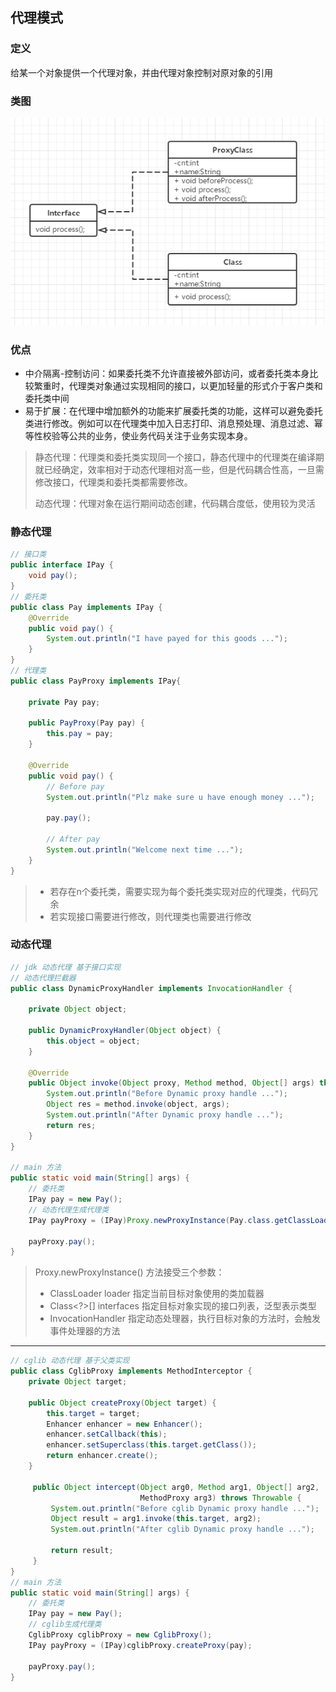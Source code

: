 ## 代理模式

### 定义

给某一个对象提供一个代理对象，并由代理对象控制对原对象的引用

### 类图

![代理模式类图](../pic/代理模式类图.PNG)

### 优点

+ 中介隔离-控制访问：如果委托类不允许直接被外部访问，或者委托类本身比较繁重时，代理类对象通过实现相同的接口，以更加轻量的形式介于客户类和委托类中间
+ 易于扩展：在代理中增加额外的功能来扩展委托类的功能，这样可以避免委托类进行修改。例如可以在代理类中加入日志打印、消息预处理、消息过滤、幂等性校验等公共的业务，使业务代码关注于业务实现本身。

> 静态代理：代理类和委托类实现同一个接口，静态代理中的代理类在编译期就已经确定，效率相对于动态代理相对高一些，但是代码耦合性高，一旦需修改接口，代理类和委托类都需要修改。
>
> 动态代理：代理对象在运行期间动态创建，代码耦合度低，使用较为灵活

### 静态代理

```java
// 接口类
public interface IPay {
    void pay();
}
// 委托类
public class Pay implements IPay {
    @Override
    public void pay() {
        System.out.println("I have payed for this goods ...");
    }
}
// 代理类
public class PayProxy implements IPay{

    private Pay pay;

    public PayProxy(Pay pay) {
        this.pay = pay;
    }

    @Override
    public void pay() {
        // Before pay
        System.out.println("Plz make sure u have enough money ...");

        pay.pay();

        // After pay
        System.out.println("Welcome next time ...");
    }
}
```

> + 若存在n个委托类，需要实现为每个委托类实现对应的代理类，代码冗余
> + 若实现接口需要进行修改，则代理类也需要进行修改

### 动态代理

```java
// jdk 动态代理 基于接口实现
// 动态代理拦截器
public class DynamicProxyHandler implements InvocationHandler {

    private Object object;

    public DynamicProxyHandler(Object object) {
        this.object = object;
    }

    @Override
    public Object invoke(Object proxy, Method method, Object[] args) throws Throwable {
        System.out.println("Before Dynamic proxy handle ...");
        Object res = method.invoke(object, args);
        System.out.println("After Dynamic proxy handle ...");
        return res;
    }
}

// main 方法
public static void main(String[] args) {
    // 委托类
    IPay pay = new Pay();
    // 动态代理生成代理类
    IPay payProxy = (IPay)Proxy.newProxyInstance(Pay.class.getClassLoader(), new Class[]{IPay.class}, new DynamicProxyHandler(pay));
    
    payProxy.pay();
}
```

> Proxy.newProxyInstance() 方法接受三个参数：
>
> + ClassLoader loader 指定当前目标对象使用的类加载器
> + Class<?>[] interfaces 指定目标对象实现的接口列表，泛型表示类型
> + InvocationHandler 指定动态处理器，执行目标对象的方法时，会触发事件处理器的方法

---

```java
// cglib 动态代理 基于父类实现
public class CglibProxy implements MethodInterceptor {
    private Object target;

    public Object createProxy(Object target) {
        this.target = target;
        Enhancer enhancer = new Enhancer();
        enhancer.setCallback(this);
        enhancer.setSuperclass(this.target.getClass());
        return enhancer.create();
    }

     public Object intercept(Object arg0, Method arg1, Object[] arg2,
                             MethodProxy arg3) throws Throwable {
         System.out.println("Before cglib Dynamic proxy handle ...");
         Object result = arg1.invoke(this.target, arg2);
         System.out.println("After cglib Dynamic proxy handle ...");

         return result;
     }
}
// main 方法
public static void main(String[] args) {
    // 委托类
    IPay pay = new Pay();
    // cglib生成代理类
    CglibProxy cglibProxy = new CglibProxy();
    IPay payProxy = (IPay)cglibProxy.createProxy(pay);
    
    payProxy.pay();
}
```

